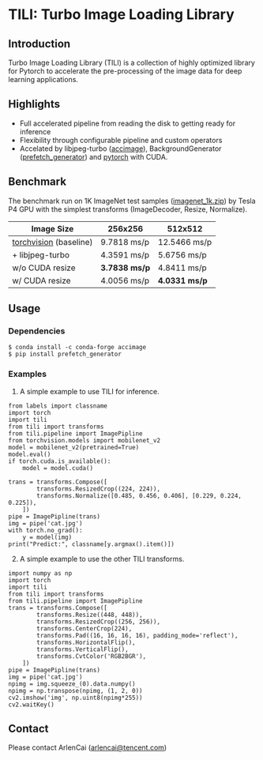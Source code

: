 <!--
 * @Author: ArlenCai
 * @Date: 2020-02-05 10:46:02
 * @LastEditTime : 2020-02-09 23:37:16
 -->
# TILI: Turbo Image Loading Library
## Introduction
Turbo Image Loading Library (TILI) is a collection of highly optimized library for Pytorch to accelerate the pre-processing of the image data for deep learning applications.
## Highlights
+ Full accelerated pipeline from reading the disk to getting ready for inference
+ Flexibility through configurable pipeline and custom operators
+ Accelated by libjpeg-turbo ([accimage](https://github.com/pytorch/accimage)), BackgroundGenerator ([prefetch_generator](https://pypi.org/project/prefetch_generator/)) and [pytorch](https://pytorch.org/) with CUDA.

## Benchmark
The benchmark run on 1K ImageNet test samples ([imagenet_1k.zip](https://download.pytorch.org/tutorial/hymenoptera_data.zip)) by Tesla P4 GPU with the simplest transforms (ImageDecoder, Resize, Normalize).

| Image Size | 256x256 | 512x512 |
|-----|-----|-----|
[torchvision](https://github.com/pytorch/vision) (baseline) | 9.7818 ms/p | 12.5466 ms/p |
\+ libjpeg-turbo | 4.3591 ms/p | 5.6756 ms/p |
w/o CUDA resize | **3.7838 ms/p** | 4.8411 ms/p |
w/ CUDA resize | 4.0056 ms/p | **4.0331 ms/p** |


## Usage
### Dependencies
```
$ conda install -c conda-forge accimage
$ pip install prefetch_generator
```
### Examples
1. A simple example to use TILI for inference. 
```
from labels import classname
import torch
import tili
from tili import transforms
from tili.pipeline import ImagePipline
from torchvision.models import mobilenet_v2
model = mobilenet_v2(pretrained=True)
model.eval()
if torch.cuda.is_available():
    model = model.cuda()

trans = transforms.Compose([
        transforms.ResizedCrop((224, 224)),
        transforms.Normalize([0.485, 0.456, 0.406], [0.229, 0.224, 0.225]),
    ])
pipe = ImagePipline(trans)
img = pipe('cat.jpg')
with torch.no_grad():
    y = model(img)
print("Predict:", classname[y.argmax().item()])
```
2. A simple example to use the other TILI transforms.
```
import numpy as np
import torch
import tili
from tili import transforms
from tili.pipeline import ImagePipline
trans = transforms.Compose([
        transforms.Resize((448, 448)),
        transforms.ResizedCrop((256, 256)),
        transforms.CenterCrop(224),
        transforms.Pad((16, 16, 16, 16), padding_mode='reflect'),
        transforms.HorizontalFlip(),
        transforms.VerticalFlip(),
        transforms.CvtColor('RGB2BGR'),
    ])
pipe = ImagePipline(trans)
img = pipe('cat.jpg')
npimg = img.squeeze_(0).data.numpy()
npimg = np.transpose(npimg, (1, 2, 0))
cv2.imshow('img', np.uint8(npimg*255))
cv2.waitKey()
```
## Contact
Please contact ArlenCai (arlencai@tencent.com)